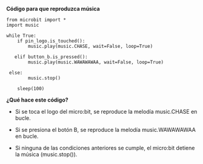 **Código para que reproduzca música**
```
from microbit import *
import music

while True:
    if pin_logo.is_touched():
        music.play(music.CHASE, wait=False, loop=True)
    
   elif button_b.is_pressed():
        music.play(music.WAWAWAWAA, wait=False, loop=True)

 else:
        music.stop() 

    sleep(100)
```

**¿Qué hace este código?**
- Si se toca el logo del micro:bit, se reproduce la melodía music.CHASE en bucle.

- Si se presiona el botón B, se reproduce la melodía music.WAWAWAWAA en bucle.

- Si ninguna de las condiciones anteriores se cumple, el micro:bit detiene la música (music.stop()).
